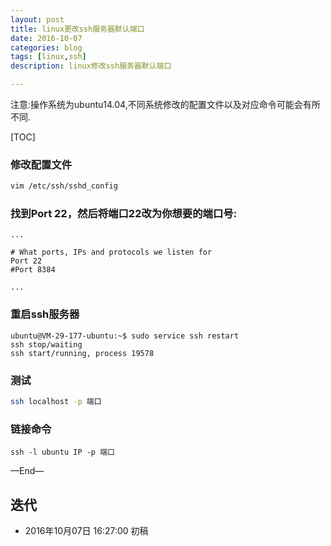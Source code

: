 ```yaml
---
layout: post
title: linux更改ssh服务器默认端口
date: 2016-10-07
categories: blog
tags: [linux,ssh]
description: linux修改ssh服务器默认端口

---
```


注意:操作系统为ubuntu14.04,不同系统修改的配置文件以及对应命令可能会有所不同.


[TOC]

### 修改配置文件

```bash
vim /etc/ssh/sshd_config
```

### 找到Port 22，然后将端口22改为你想要的端口号:

```
...

# What ports, IPs and protocols we listen for
Port 22
#Port 8384

...

```

### 重启ssh服务器

```
ubuntu@VM-29-177-ubuntu:~$ sudo service ssh restart 
ssh stop/waiting
ssh start/running, process 19578

```

### 测试

```bash
ssh localhost -p 端口
```

### 链接命令

```
ssh -l ubuntu IP -p 端口
```


—End—



## 迭代


* 2016年10月07日 16:27:00 初稿


